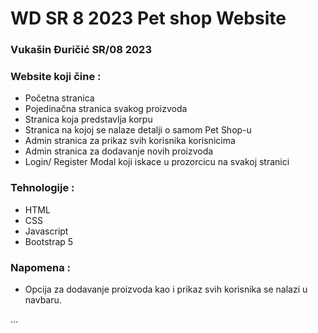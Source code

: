 # WD SR 8 2023 Pet shop Website


### Vukašin Đuričić SR/08 2023


### Website koji čine :
 - Početna stranica
 - Pojedinačna stranica svakog proizvoda
 - Stranica koja predstavlja korpu
 - Stranica na kojoj se nalaze detalji o samom Pet Shop-u
 - Admin stranica za prikaz svih korisnika korisnicima
 - Admin stranica za dodavanje novih proizvoda 
 - Login/ Register Modal koji iskace u prozorcicu na svakoj stranici


### Tehnologije :
 - HTML
 - CSS
 - Javascript
 - Bootstrap 5

### Napomena :
 - Opcija za dodavanje proizvoda kao i prikaz svih korisnika se nalazi u navbaru.

...